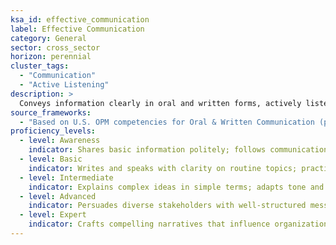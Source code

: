 ```yaml
---
ksa_id: effective_communication
label: Effective Communication
category: General
sector: cross_sector
horizon: perennial
cluster_tags:
  - "Communication"
  - "Active Listening"
description: >
  Conveys information clearly in oral and written forms, actively listens, tailors messages to the audience, and facilitates mutual understanding.
source_frameworks:
  - "Based on U.S. OPM competencies for Oral & Written Communication (public domain)"
proficiency_levels:
  - level: Awareness
    indicator: Shares basic information politely; follows communication protocols.
  - level: Basic
    indicator: Writes and speaks with clarity on routine topics; practices active listening by paraphrasing key points.
  - level: Intermediate
    indicator: Explains complex ideas in simple terms; adapts tone and format (email, presentation) to audience needs; provides constructive feedback.
  - level: Advanced
    indicator: Persuades diverse stakeholders with well-structured messages; facilitates discussions to resolve misunderstandings and reach consensus.
  - level: Expert
    indicator: Crafts compelling narratives that influence organizational direction; mentors others in advanced communication strategy and active-listening techniques.
---
```

